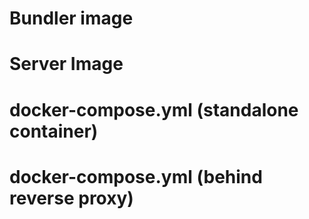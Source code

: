 # Bundler image
# Server Image
# docker-compose.yml (standalone container)
# docker-compose.yml (behind reverse proxy)
